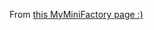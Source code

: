From [this MyMiniFactory page :)](https://www.myminifactory.com/object/medusa-at-the-musei-capitolini-rome-17660)
